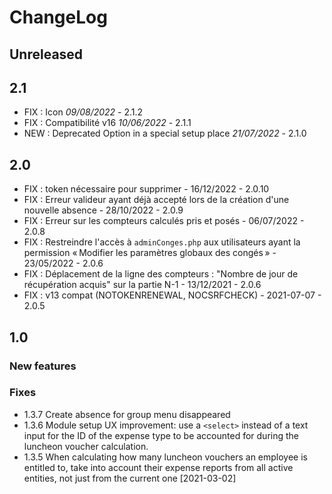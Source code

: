 # ChangeLog

## Unreleased



## 2.1

- FIX : Icon *09/08/2022* - 2.1.2
- FIX : Compatibilité v16  *10/06/2022* - 2.1.1
- NEW : Deprecated Option in a special setup place  *21/07/2022* - 2.1.0

## 2.0

- FIX : token nécessaire pour supprimer - 16/12/2022 - 2.0.10
- FIX : Erreur valideur ayant déjà accepté lors de la création d'une nouvelle absence  - 28/10/2022 - 2.0.9
- FIX : Erreur sur les compteurs calculés pris et posés  - 06/07/2022 - 2.0.8
- FIX : Restreindre l'accès à `adminConges.php` aux utilisateurs ayant la permission « Modifier les paramètres globaux des congés » - 23/05/2022 - 2.0.6
- FIX : Déplacement de la ligne des compteurs : "Nombre de jour de récupération acquis" sur la partie N-1 - 13/12/2021 - 2.0.6
- FIX : v13 compat (NOTOKENRENEWAL, NOCSRFCHECK) - 2021-07-07 - 2.0.5

## 1.0

### New features

### Fixes

 - 1.3.7 Create absence for group menu disappeared
 - 1.3.6 Module setup UX improvement: use a `<select>` instead of a text input
   for the ID of the expense type to be accounted for during the luncheon voucher
   calculation.
 - 1.3.5 When calculating how many luncheon vouchers an employee is entitled to,
   take into account their expense reports from all active entities, not
   just from the current one [2021-03-02]
